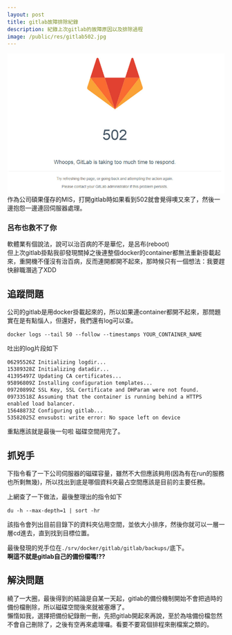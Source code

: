 ```yaml
---
layout: post
title: gitlab故障排除紀錄
description: 紀錄上次gitlab的故障原因以及排除過程
image: /public/res/gitlab502.jpg
---
```


![](/public/res/gitlab502.jpg)
作為公司碩果僅存的MIS，打開gitlab時如果看到502就會覺得噢又來了，然後一邊抱怨一邊連回伺服器處理。
### 呂布也救不了你
軟體業有個說法，說可以治百病的不是華佗，是呂布(reboot)  
但上次gitlab掛點我卻發現關掉之後連整個docker的container都無法重新掛載起來，重開機不僅沒有治百病，反而連開都開不起來，那時候只有一個想法：我要趕快辭職潛逃了XDD

<!-- more -->

## 追蹤問題
公司的gitlab是用docker掛載起來的，所以如果連container都開不起來，那問題實在是有點惱人，但還好，我們還有log可以查。

    docker logs --tail 50 --follow --timestamps YOUR_CONTAINER_NAME

吐出的log片段如下

    06295526Z Initializing logdir...
    15389328Z Initializing datadir...
    41395497Z Updating CA certificates...
    95896809Z Installing configuration templates...
    09720899Z SSL Key, SSL Certificate and DHParam were not found.
    09733518Z Assuming that the container is running behind a HTTPS enabled load balancer.
    15648873Z Configuring gitlab...
    53582025Z envsubst: write error: No space left on device

重點應該就是最後一句啦 磁碟空間用完了。

## 抓兇手
下指令看了一下公司伺服器的磁碟容量，雖然不大但應該夠用(因為有在run的服務也所剩無幾)，所以找出到底是哪個資料夾最占空間應該是目前的主要任務。

上網查了一下做法，最後整理出的指令如下

    du -h --max-depth=1 | sort -hr

該指令會列出目前目錄下的資料夾佔用空間，並依大小排序，然後你就可以一層一層cd進去，直到找到目標位置。

最後發現的兇手位在`./srv/docker/gitlab/gitlab/backups/`底下。  
**啊這不就是gitlab自己的備份檔嗎!??**

## 解決問題
繞了一大圈，最後得到的結論是自某一天起，gitlab的備份機制開始不會把過時的備份檔刪除，所以磁碟空間後來就被塞爆了。  
懶惰如我，選擇把備份紀錄刪一刪，先把gitlab開起來再說，至於為啥備份檔忽然不會自己刪除了，之後有空再來處理囉。看要不要寫個排程來刪檔案之類的。
